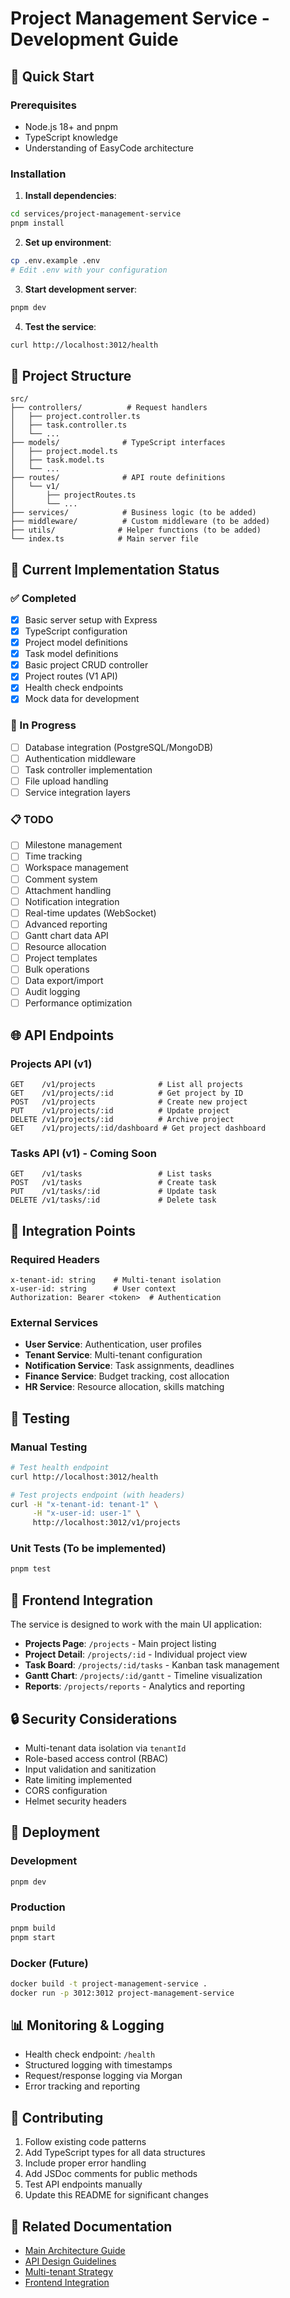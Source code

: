 # Project Management Service - Development Guide

## 🚀 Quick Start

### Prerequisites
- Node.js 18+ and pnpm
- TypeScript knowledge
- Understanding of EasyCode architecture

### Installation

1. **Install dependencies**:
```bash
cd services/project-management-service
pnpm install
```

2. **Set up environment**:
```bash
cp .env.example .env
# Edit .env with your configuration
```

3. **Start development server**:
```bash
pnpm dev
```

4. **Test the service**:
```bash
curl http://localhost:3012/health
```

## 📁 Project Structure

```
src/
├── controllers/          # Request handlers
│   ├── project.controller.ts
│   ├── task.controller.ts
│   └── ...
├── models/              # TypeScript interfaces
│   ├── project.model.ts
│   ├── task.model.ts
│   └── ...
├── routes/              # API route definitions
│   └── v1/
│       ├── projectRoutes.ts
│       └── ...
├── services/            # Business logic (to be added)
├── middleware/          # Custom middleware (to be added)
├── utils/              # Helper functions (to be added)
└── index.ts            # Main server file
```

## 🔧 Current Implementation Status

### ✅ Completed
- [x] Basic server setup with Express
- [x] TypeScript configuration
- [x] Project model definitions
- [x] Task model definitions
- [x] Basic project CRUD controller
- [x] Project routes (V1 API)
- [x] Health check endpoints
- [x] Mock data for development

### 🚧 In Progress
- [ ] Database integration (PostgreSQL/MongoDB)
- [ ] Authentication middleware
- [ ] Task controller implementation
- [ ] File upload handling
- [ ] Service integration layers

### 📋 TODO
- [ ] Milestone management
- [ ] Time tracking
- [ ] Workspace management
- [ ] Comment system
- [ ] Attachment handling
- [ ] Notification integration
- [ ] Real-time updates (WebSocket)
- [ ] Advanced reporting
- [ ] Gantt chart data API
- [ ] Resource allocation
- [ ] Project templates
- [ ] Bulk operations
- [ ] Data export/import
- [ ] Audit logging
- [ ] Performance optimization

## 🌐 API Endpoints

### Projects API (v1)
```
GET    /v1/projects              # List all projects
GET    /v1/projects/:id          # Get project by ID
POST   /v1/projects              # Create new project
PUT    /v1/projects/:id          # Update project
DELETE /v1/projects/:id          # Archive project
GET    /v1/projects/:id/dashboard # Get project dashboard
```

### Tasks API (v1) - Coming Soon
```
GET    /v1/tasks                 # List tasks
POST   /v1/tasks                 # Create task
PUT    /v1/tasks/:id             # Update task
DELETE /v1/tasks/:id             # Delete task
```

## 🔌 Integration Points

### Required Headers
```
x-tenant-id: string    # Multi-tenant isolation
x-user-id: string      # User context
Authorization: Bearer <token>  # Authentication
```

### External Services
- **User Service**: Authentication, user profiles
- **Tenant Service**: Multi-tenant configuration
- **Notification Service**: Task assignments, deadlines
- **Finance Service**: Budget tracking, cost allocation
- **HR Service**: Resource allocation, skills matching

## 🧪 Testing

### Manual Testing
```bash
# Test health endpoint
curl http://localhost:3012/health

# Test projects endpoint (with headers)
curl -H "x-tenant-id: tenant-1" \
     -H "x-user-id: user-1" \
     http://localhost:3012/v1/projects
```

### Unit Tests (To be implemented)
```bash
pnpm test
```

## 🎨 Frontend Integration

The service is designed to work with the main UI application:
- **Projects Page**: `/projects` - Main project listing
- **Project Detail**: `/projects/:id` - Individual project view
- **Task Board**: `/projects/:id/tasks` - Kanban task management
- **Gantt Chart**: `/projects/:id/gantt` - Timeline visualization
- **Reports**: `/projects/reports` - Analytics and reporting

## 🔒 Security Considerations

- Multi-tenant data isolation via `tenantId`
- Role-based access control (RBAC)
- Input validation and sanitization
- Rate limiting implemented
- CORS configuration
- Helmet security headers

## 🚀 Deployment

### Development
```bash
pnpm dev
```

### Production
```bash
pnpm build
pnpm start
```

### Docker (Future)
```bash
docker build -t project-management-service .
docker run -p 3012:3012 project-management-service
```

## 📊 Monitoring & Logging

- Health check endpoint: `/health`
- Structured logging with timestamps
- Request/response logging via Morgan
- Error tracking and reporting

## 🤝 Contributing

1. Follow existing code patterns
2. Add TypeScript types for all data structures
3. Include proper error handling
4. Add JSDoc comments for public methods
5. Test API endpoints manually
6. Update this README for significant changes

## 🔗 Related Documentation

- [Main Architecture Guide](../../docs/architecture/)
- [API Design Guidelines](../../docs/architecture/api-design-guidelines.md)
- [Multi-tenant Strategy](../../docs/architecture/hybrid-tenancy-and-deployment.md)
- [Frontend Integration](../../apps/main-ui/README.md) 